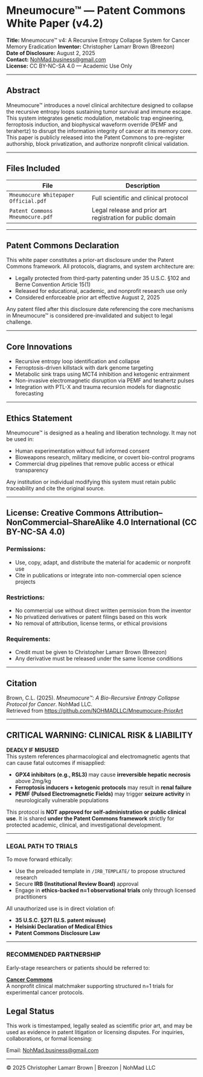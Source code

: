 # Mneumocure™ — Patent Commons White Paper (v4.2)

**Title:** Mneumocure™ v4: A Recursive Entropy Collapse System for Cancer Memory Eradication
**Inventor:** Christopher Lamarr Brown (Breezon)  
**Date of Disclosure:** August 2, 2025  
**Contact:** NohMad.business@gmail.com  
**License:** CC BY-NC-SA 4.0 — Academic Use Only

---

## Abstract

Mneumocure™ introduces a novel clinical architecture designed to collapse the recursive entropy loops sustaining tumor survival and immune escape. This system integrates genetic modulation, metabolic trap engineering, ferroptosis induction, and biophysical waveform override (PEMF and terahertz) to disrupt the information integrity of cancer at its memory core. This paper is publicly released into the Patent Commons to pre-register authorship, block privatization, and authorize nonprofit clinical validation.

---

## Files Included

| File                                | Description                                                |
|-------------------------------------|------------------------------------------------------------|
| `Mneumocure Whitepaper Official.pdf` | Full scientific and clinical protocol                      |
| `Patent Commons Mneumocure.pdf`     | Legal release and prior art registration for public domain |

---

## Patent Commons Declaration

This white paper constitutes a prior-art disclosure under the Patent Commons framework. All protocols, diagrams, and system architecture are:

- Legally protected from third-party patenting under 35 U.S.C. §102 and Berne Convention Article 15(1)
- Released for educational, academic, and nonprofit research use only
- Considered enforceable prior art effective August 2, 2025

Any patent filed after this disclosure date referencing the core mechanisms in Mneumocure™ is considered pre-invalidated and subject to legal challenge.

---

## Core Innovations

- Recursive entropy loop identification and collapse  
- Ferroptosis-driven killstack with dark genome targeting  
- Metabolic sink traps using MCT4 inhibition and ketogenic entrainment  
- Non-invasive electromagnetic disruption via PEMF and terahertz pulses  
- Integration with PTL-X and trauma recursion models for diagnostic forecasting

---

## Ethics Statement

Mneumocure™ is designed as a healing and liberation technology. It may not be used in:

- Human experimentation without full informed consent  
- Bioweapons research, military medicine, or covert bio-control programs  
- Commercial drug pipelines that remove public access or ethical transparency

Any institution or individual modifying this system must retain public traceability and cite the original source.

---

## License: Creative Commons Attribution–NonCommercial–ShareAlike 4.0 International (CC BY-NC-SA 4.0)

### Permissions:
- Use, copy, adapt, and distribute the material for academic or nonprofit use  
- Cite in publications or integrate into non-commercial open science projects

### Restrictions:
- No commercial use without direct written permission from the inventor  
- No privatized derivatives or patent filings based on this work  
- No removal of attribution, license terms, or ethical provisions

### Requirements:
- Credit must be given to Christopher Lamarr Brown (Breezon)  
- Any derivative must be released under the same license conditions

---

## Citation

Brown, C.L. (2025). *Mneumocure™: A Bio-Recursive Entropy Collapse Protocol for Cancer*. NohMad LLC.  
Retrieved from https://github.com/NOHMADLLC/Mneumocure-PriorArt

---
## CRITICAL WARNING: CLINICAL RISK & LIABILITY

**DEADLY IF MISUSED**  
This system references pharmacological and electromagnetic agents that can cause fatal outcomes if misapplied:

- **GPX4 inhibitors (e.g., RSL3)** may cause **irreversible hepatic necrosis** above 2mg/kg  
- **Ferroptosis inducers + ketogenic protocols** may result in **renal failure**  
- **PEMF (Pulsed Electromagnetic Fields)** may trigger **seizure activity** in neurologically vulnerable populations

This protocol is **NOT approved for self-administration or public clinical use**. It is shared **under the Patent Commons framework** strictly for protected academic, clinical, and investigational development.

---

### LEGAL PATH TO TRIALS

To move forward ethically:
- Use the preloaded template in `/IRB_TEMPLATE/` to propose structured research  
- Secure **IRB (Institutional Review Board)** approval  
- Engage in **ethics-backed n=1 observational trials** only through licensed practitioners

All unauthorized use is in direct violation of:
- **35 U.S.C. §271 (U.S. patent misuse)**
- **Helsinki Declaration of Medical Ethics**
- **Patent Commons Disclosure Law**

---

###  RECOMMENDED PARTNERSHIP

Early-stage researchers or patients should be referred to:

**[Cancer Commons](https://www.cancercommons.org/)**  
A nonprofit clinical matchmaker supporting structured n=1 trials for experimental cancer protocols.  

## Legal Status

This work is timestamped, legally sealed as scientific prior art, and may be used as evidence in patent litigation or licensing disputes. For inquiries, collaborations, or formal licensing:

Email: NohMad.business@gmail.com

---

© 2025 Christopher Lamarr Brown | Breezon | NohMad LLC
